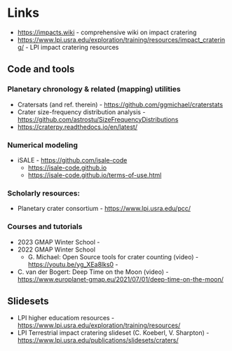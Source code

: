 # Links

* https://impacts.wiki - comprehensive wiki on impact cratering
* https://www.lpi.usra.edu/exploration/training/resources/impact_cratering/ - LPI impact cratering resources

## Code and tools

### Planetary chronology & related (mapping) utilities
* Cratersats (and ref. therein) - https://github.com/ggmichael/craterstats
* Crater size-frequency distribution analysis - https://github.com/astrostu/SizeFrequencyDistributions
* https://craterpy.readthedocs.io/en/latest/

### Numerical modeling
* iSALE - https://github.com/isale-code
  * https://isale-code.github.io
  * https://isale-code.github.io/terms-of-use.html

### Scholarly resources:
* Planetary crater consortium - https://www.lpi.usra.edu/pcc/

### Courses and tutorials
* 2023 GMAP Winter School - 
* 2022 GMAP Winter School 
  * G. Michael: Open Source tools for crater counting (video) - https://youtu.be/yg_XEa8lks0 - 
* C. van der Bogert: Deep Time on the Moon (video) - https://www.europlanet-gmap.eu/2021/07/01/deep-time-on-the-moon/ 
 
## Slidesets

* LPI higher educatiom resources - https://www.lpi.usra.edu/exploration/training/resources/
* LPI Terrestrial impact cratering slideset (C. Koeberl, V. Sharpton) - https://www.lpi.usra.edu/publications/slidesets/craters/ 
